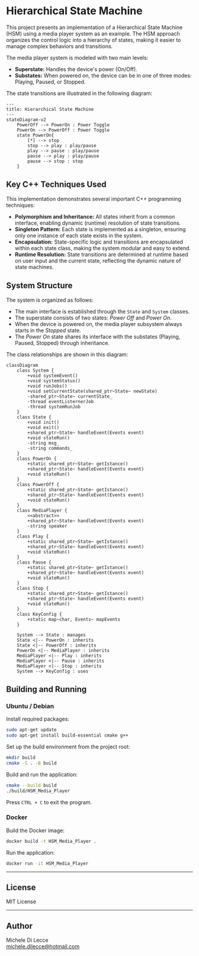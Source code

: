 # Hierarchical State Machine

This project presents an implementation of a Hierarchical State Machine (HSM) using a media player system as an example. The HSM approach organizes the control logic into a hierarchy of states, making it easier to manage complex behaviors and transitions.

The media player system is modeled with two main levels:
- **Superstate:** Handles the device's power (On/Off).
- **Substates:** When powered on, the device can be in one of three modes: Playing, Paused, or Stopped.

The state transitions are illustrated in the following diagram:

```mermaid
---
title: Hierarchical State Machine 
---
stateDiagram-v2
    PowerOff --> PowerOn : Power Toggle
    PowerOn --> PowerOff : Power Toggle
    state PowerOn{
        [*] --> stop
        stop --> play : play/pause
        play --> pause : play/pause
        pause --> play : play/pause
        pause --> stop : stop
    }
```

## Key C++ Techniques Used

This implementation demonstrates several important C++ programming techniques:

- **Polymorphism and Inheritance:** All states inherit from a common interface, enabling dynamic (runtime) resolution of state transitions.
- **Singleton Pattern:** Each state is implemented as a singleton, ensuring only one instance of each state exists in the system.
- **Encapsulation:** State-specific logic and transitions are encapsulated within each state class, making the system modular and easy to extend.
- **Runtime Resolution:** State transitions are determined at runtime based on user input and the current state, reflecting the dynamic nature of state machines.

## System Structure

The system is organized as follows:
- The main interface is established through the `State` and `System` classes.
- The superstate consists of two states: *Power Off* and *Power On*.
- When the device is powered on, the media player subsystem always starts in the *Stopped* state.
- The *Power On* state shares its interface with the substates (Playing, Paused, Stopped) through inheritance.

The class relationships are shown in this diagram:

```mermaid
classDiagram
    class System {
        +void systemEvent()
        +void systemStatus()
        +void runJobs()
        +void setCurrentState(shared_ptr~State~ newState)
        -shared_ptr~State~ currentState_
        -thread eventListernerJob
        -thread systemRunJob
    }
    class State {
        +void init()
        +void exit()
        +shared_ptr~State~ handleEvent(Events event)
        +void stateRun()
        -string msg_
        -string commands_
    }
    class PowerOn {
        +static shared_ptr~State~ getIstance()
        +shared_ptr~State~ handleEvent(Events event)
        +void stateRun()
    }
    class PowerOff {
        +static shared_ptr~State~ getIstance()
        +shared_ptr~State~ handleEvent(Events event)
        +void stateRun()
    }
    class MediaPlayer {
        <<abstract>>
        +shared_ptr~State~ handleEvent(Events event)
        -string speaker
    }
    class Play {
        +static shared_ptr~State~ getIstance()
        +shared_ptr~State~ handleEvent(Events event)
        +void stateRun()
    }
    class Pause {
        +static shared_ptr~State~ getIstance()
        +shared_ptr~State~ handleEvent(Events event)
        +void stateRun()
    }
    class Stop {
        +static shared_ptr~State~ getIstance()
        +shared_ptr~State~ handleEvent(Events event)
        +void stateRun()
    }
    class KeyConfig {
        +static map~char, Events~ mapEvents
    }

    System --> State : manages
    State <|-- PowerOn : inherits
    State <|-- PowerOff : inherits
    PowerOn <|-- MediaPlayer : inherits
    MediaPlayer <|-- Play : inherits
    MediaPlayer <|-- Pause : inherits
    MediaPlayer <|-- Stop : inherits
    System --> KeyConfig : uses
```

## Building and Running

### Ubuntu / Debian

Install required packages:
```bash
sudo apt-get update
sudo apt-get install build-essential cmake g++ 
```

Set up the build environment from the project root:
```bash
mkdir build
cmake -S . -B build
```

Build and run the application:
```bash
cmake --build build
./build/HSM_Media_Player
```

Press `CTRL + C` to exit the program.

### Docker

Build the Docker image:
```bash
docker build -t HSM_Media_Player .
```

Run the application:
```bash
docker run -it HSM_Media_Player
```

---

## License

MIT License

---

## Author

Michele Di Lecce  
michele.dilecce@hotmail.com
